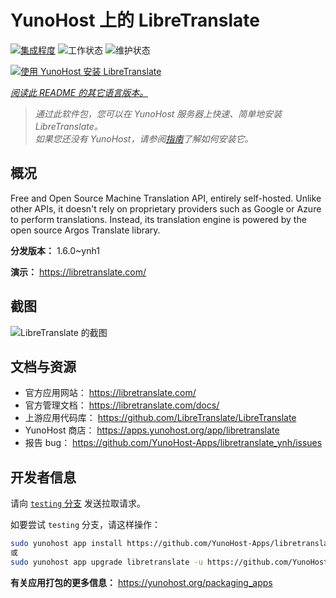 <!--
注意：此 README 由 <https://github.com/YunoHost/apps/tree/master/tools/readme_generator> 自动生成
请勿手动编辑。
-->

# YunoHost 上的 LibreTranslate

[![集成程度](https://dash.yunohost.org/integration/libretranslate.svg)](https://ci-apps.yunohost.org/ci/apps/libretranslate/) ![工作状态](https://ci-apps.yunohost.org/ci/badges/libretranslate.status.svg) ![维护状态](https://ci-apps.yunohost.org/ci/badges/libretranslate.maintain.svg)

[![使用 YunoHost 安装 LibreTranslate](https://install-app.yunohost.org/install-with-yunohost.svg)](https://install-app.yunohost.org/?app=libretranslate)

*[阅读此 README 的其它语言版本。](./ALL_README.md)*

> *通过此软件包，您可以在 YunoHost 服务器上快速、简单地安装 LibreTranslate。*  
> *如果您还没有 YunoHost，请参阅[指南](https://yunohost.org/install)了解如何安装它。*

## 概况

Free and Open Source Machine Translation API, entirely self-hosted. Unlike other APIs, it doesn't rely on proprietary providers such as Google or Azure to perform translations. Instead, its translation engine is powered by the open source Argos Translate library.


**分发版本：** 1.6.0~ynh1

**演示：** <https://libretranslate.com/>

## 截图

![LibreTranslate 的截图](./doc/screenshots/screenshot.png)

## 文档与资源

- 官方应用网站： <https://libretranslate.com/>
- 官方管理文档： <https://libretranslate.com/docs/>
- 上游应用代码库： <https://github.com/LibreTranslate/LibreTranslate>
- YunoHost 商店： <https://apps.yunohost.org/app/libretranslate>
- 报告 bug： <https://github.com/YunoHost-Apps/libretranslate_ynh/issues>

## 开发者信息

请向 [`testing` 分支](https://github.com/YunoHost-Apps/libretranslate_ynh/tree/testing) 发送拉取请求。

如要尝试 `testing` 分支，请这样操作：

```bash
sudo yunohost app install https://github.com/YunoHost-Apps/libretranslate_ynh/tree/testing --debug
或
sudo yunohost app upgrade libretranslate -u https://github.com/YunoHost-Apps/libretranslate_ynh/tree/testing --debug
```

**有关应用打包的更多信息：** <https://yunohost.org/packaging_apps>

